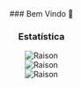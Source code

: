 <div  align="center">
### Bem Vindo 👋


### Estatística
</div>
<div  align="center">
<img align="center" src="https://github-readme-stats.vercel.app/api/top-langs?username=RaisonRobert" alt="Raison"/>
</div>

<div  align="center">
<img align="center" src="https://github-readme-stats.vercel.app/api?username=RaisonRobert" alt="Raison"/>
</div>

<div  align="center">
<img align="center" src="https://github-readme-streak-stats.herokuapp.com/?user=RaisonRobert" alt="Raison"/>
</div>
